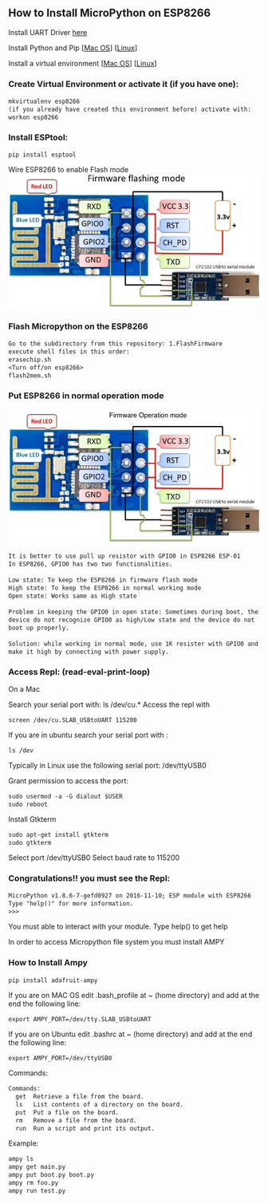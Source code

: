 ## How to Install MicroPython on ESP8266

Install UART Driver [here](http://www.silabs.com/products/mcu/pages/usbtouartbridgevcpdrivers.aspx)

Install Python and Pip [[Mac OS](https://github.com/jordy33/turbogears_tutorial/wiki/Installing-Python-and-pip-in-Mac-OSx)] [[Linux](https://github.com/jordy33/turbogears_tutorial/wiki/Installing-Python-and-pip-in-Ubuntu)] 

Install a virtual environment [[Mac OS](https://github.com/jordy33/turbogears_tutorial/wiki/Creating-Virtual-Environment-Mac-OS)] [[Linux](https://github.com/jordy33/turbogears_tutorial/wiki/Create-Virtual-Environment-(Linux))]

### Create Virtual Environment or activate it (if you have one):

```objc
mkvirtualenv esp8266
(if you already have created this environment before) activate with:
workon esp8266 
```
### Install ESPtool:

```objc
pip install esptool
```
Wire ESP8266 to enable Flash mode
![](https://github.com/jordy33/esp8266-Micropython/blob/master/x.images/ESPflashingmode.jpg?raw=true)

### Flash Micropython on the ESP8266

```objc
Go to the subdirectory from this repository: 1.FlashFirmware
execute shell files in this order:
erasechip.sh
<Turn off/on esp8266>
flash2mem.sh
```

### Put ESP8266 in normal operation mode
![](https://github.com/jordy33/esp8266-Micropython/blob/master/x.images/ESPoperationmode.png?raw=true)
```objc
It is better to use pull up resistor with GPIO0 in ESP8266 ESP-01
In ESP8266, GPIO0 has two two functionalities.

Low state: To keep the ESP8266 in firmware flash mode 
High state: To keep the ESP8266 in normal working mode
Open state: Works same as High state

Problem in keeping the GPIO0 in open state: Sometimes during boot, the device do not recognize GPIO0 as high/Low state and the device do not boot up properly.

Solution: while working in normal mode, use 1K resister with GPIO0 and make it high by connecting with power supply.
``` 

### Access Repl: (read-eval-print-loop)

On a Mac  

Search your serial port with: ls /dev/cu.*
Access the repl with 
```objc
screen /dev/cu.SLAB_USBtoUART 115200
```
If you are in ubuntu search your serial port with : 
```objc
ls /dev
```
Typically in  Linux use the following serial port: /dev/ttyUSB0

Grant permission to access the port: 
```objc
sudo usermod -a -G dialout $USER
sudo reboot
```
Install Gtkterm
```objc
sudo apt-get install gtkterm
sudo gtkterm
```

Select port /dev/ttyUSB0
Select baud rate to 115200

### Congratulations!! you must see the Repl:
```objc
MicroPython v1.8.6-7-gefd0927 on 2016-11-10; ESP module with ESP8266
Type "help()" for more information.
>>> 
```
You must able to interact with your module. Type help() to get help

In order to access Micropython file system you must install AMPY

### How to Install Ampy

```objc
pip install adafruit-ampy
```
If you are on MAC OS edit .bash_profile at ~ (home directory) 
and add at the end the following line:
```objc
export AMPY_PORT=/dev/tty.SLAB_USBtoUART
```
If you are on Ubuntu edit .bashrc at ~ (home directory) 
and add at the end the following line:
```objc
export AMPY_PORT=/dev/ttyUSB0
```

Commands:
```objc
Commands:
  get  Retrieve a file from the board.
  ls   List contents of a directory on the board.
  put  Put a file on the board.
  rm   Remove a file from the board.
  run  Run a script and print its output.
```
Example:
```objc
ampy ls
ampy get main.py
ampy put boot.py boot.py
ampy rm foo.py
ampy run test.py
```
